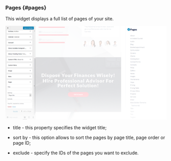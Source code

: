 ### Pages {#pages}



This widget displays a full list of pages of your site.

![](/assets/67354import.png)

* title - this property specifies the widget title;

* sort by - this option allows to sort the pages by page title, page order or page ID;
* exclude - specify the IDs of the pages you want to exclude.



